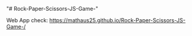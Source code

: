 "# Rock-Paper-Scissors-JS-Game-" 

Web App check: https://mathaus25.github.io/Rock-Paper-Scissors-JS-Game-/
